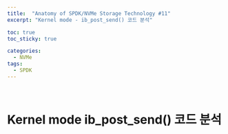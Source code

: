 ```yaml
---
title:  "Anatomy of SPDK/NVMe Storage Technology #11"
excerpt: "Kernel mode - ib_post_send() 코드 분석"

toc: true
toc_sticky: true

categories:
  - NVMe
tags:
  - SPDK
---
```


<br>

# Kernel mode ib_post_send() 코드 분석

